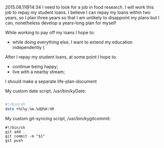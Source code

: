 2015.08.11@14:34
I need to look for a job in food research. I will work this job to repay my student loans. I believe I can repay my loans within two years, so I plan three years so that I am unlikely to disappoint my plans but I can, nonetheless develop a years-long plan for myself

While working to pay off my loans I hope to:
* while doing everything else, I want to extend my education independently (

After I repay my student loans, at some point I hope to:
* continue being happy;
* live with a nearby stream;

I should make a separate life-plan-document

My custom date script, /usr/bin/kyDate: 
```sh

#!/bin/sh
date +%C%y.%m.%d@%H:%M
```

My custom git-syncing script, /usr/bin/kygitcommit:
```
#!/bin/sh
git add .
git commit -m "$1"
git push
```
